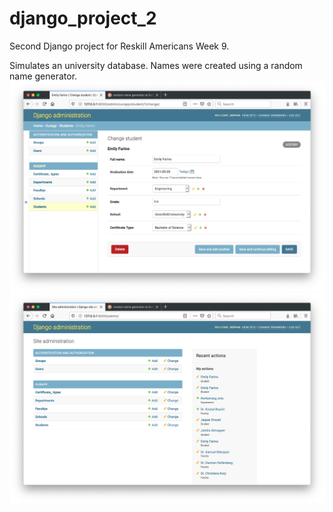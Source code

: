 # django_project_2
Second Django project for Reskill Americans Week 9.

Simulates an university database. Names were created using a random name generator.
![](screenshots/screenshot_admin1.png)
![](screenshots/screenshot_admin2.png)

